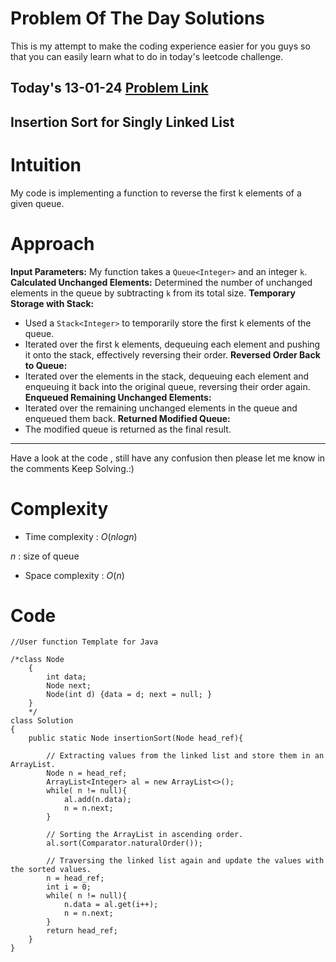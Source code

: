# Problem Of The Day Solutions

This is my attempt to make the coding experience easier for you guys so that you can easily learn what to do in today's leetcode challenge.

## Today's 13-01-24 [Problem Link](https://www.geeksforgeeks.org/problems/insertion-sort-for-singly-linked-list/1)
## Insertion Sort for Singly Linked List

# Intuition
<!-- Describe your first thoughts on how to solve this problem. -->
My code is implementing a function to reverse the first k elements of a given queue.

# Approach
<!-- Describe your approach to solving the problem. -->
**Input Parameters:** My function takes a `Queue<Integer>` and an integer `k`.
**Calculated Unchanged Elements:** Determined the number of unchanged elements in the queue by subtracting `k` from its total size.
**Temporary Storage with Stack:**
   - Used a `Stack<Integer>` to temporarily store the first k elements of the queue.
   - Iterated over the first k elements, dequeuing each element and pushing it onto the stack, effectively reversing their order.
**Reversed Order Back to Queue:**
   - Iterated over the elements in the stack, dequeuing each element and enqueuing it back into the original queue, reversing their order again.
**Enqueued Remaining Unchanged Elements:**
   - Iterated over the remaining unchanged elements in the queue and enqueued them back.
**Returned Modified Queue:**
   - The modified queue is returned as the final result.

---
Have a look at the code , still have any confusion then please let me know in the comments
Keep Solving.:)

# Complexity
- Time complexity : $O(nlogn)$
<!-- Add your time complexity here, e.g. $$O())$$ -->
$n$ : size of queue
- Space complexity : $O(n)$
<!-- Add your space complexity here, e.g. $$O(n)$$ -->

# Code
```
//User function Template for Java

/*class Node
    {
        int data;
        Node next;
        Node(int d) {data = d; next = null; }
    }
    */
class Solution
{
    public static Node insertionSort(Node head_ref){
        
        // Extracting values from the linked list and store them in an ArrayList.
        Node n = head_ref;
        ArrayList<Integer> al = new ArrayList<>();
        while( n != null){
            al.add(n.data);
            n = n.next;
        }
        
        // Sorting the ArrayList in ascending order.
        al.sort(Comparator.naturalOrder());
        
        // Traversing the linked list again and update the values with the sorted values.
        n = head_ref;
        int i = 0;
        while( n != null){
            n.data = al.get(i++);
            n = n.next;
        }
        return head_ref;
    }
}
```

